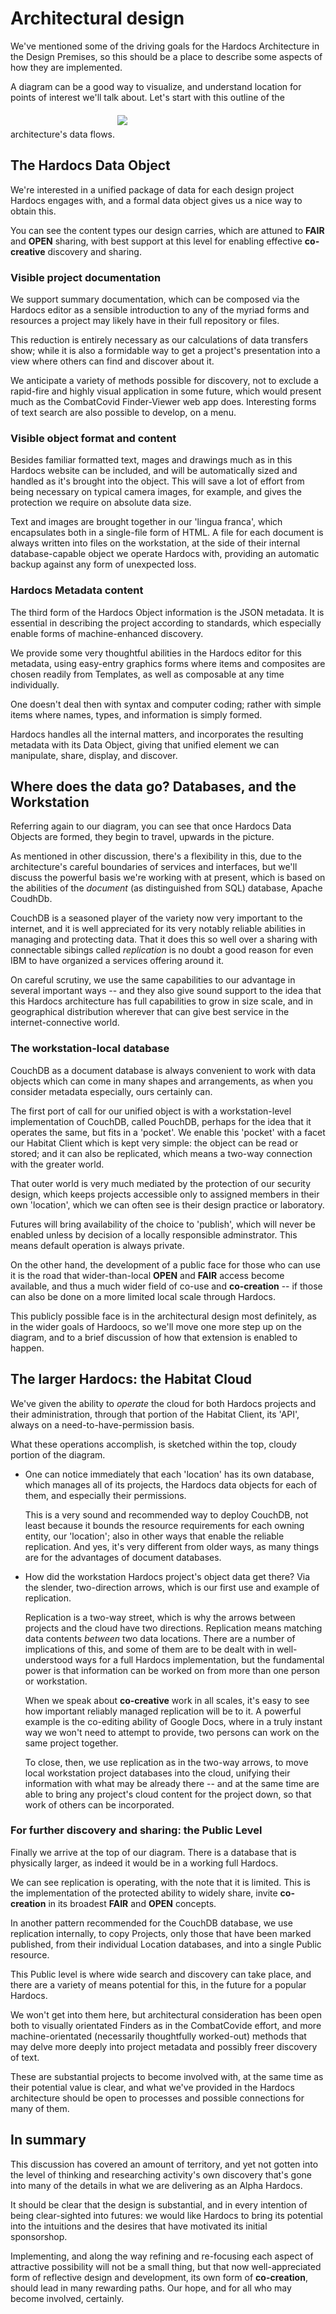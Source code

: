 # Architectural design

We've mentioned some of the driving goals for the Hardocs Architecture in the Design Premises, so this should be a place to describe some aspects of how they are implemented.

A diagram can be a good way to visualize, and understand location for points of interest we'll talk about. Let's start with this outline of the architecture's data flows.
<img src="./clive-images/hardocs-data-flows.png" style="margin: 20px auto;">

## The Hardocs Data Object

We're interested in a unified package of data for each design project Hardocs engages with, and a formal data object gives us a nice way to obtain this.

You can see the content types our design carries, which are attuned to **FAIR** and **OPEN** sharing, with best support at this level for enabling effective **co-creative** discovery and sharing.

### Visible project documentation

We support summary documentation, which can be composed via the Hardocs editor as a sensible introduction to any of the myriad forms and resources a project may likely have in their full repository or files.

This reduction is entirely necessary as our calculations of data transfers show; while it is also a formidable way to get a project's presentation into a view where others can find and discover about it.

We anticipate a variety of methods possible for discovery, not to exclude a rapid-fire and highly visual application in some future, which would present much as the CombatCovid Finder-Viewer web app does. Interesting forms of text search are also possible to develop, on a menu.

### Visible object format and content

Besides familiar formatted text, mages and drawings much as in this Hardocs website can be included, and will be automatically sized and handled as it's brought into the object. This will save a lot of effort from being necessary on typical camera images, for example, and gives the protection we require on absolute data size.

Text and images are brought together in our 'lingua franca', which encapsulates both in a single-file form of HTML. A file for each document is always written  into files on the workstation, at the side of their internal database-capable object we operate Hardocs with, providing an automatic backup against any form of unexpected loss.

### Hardocs Metadata content

The third form of the Hardocs Object information is the JSON metadata. It is essential in describing the project according to standards, which especially enable forms of machine-enhanced discovery.

We provide some very thoughtful abilities in the Hardocs editor for this metadata, using easy-entry graphics forms where items and composites are chosen readily from Templates, as well as composable at any time individually.

One doesn't deal then with syntax and computer coding; rather with simple items where names, types, and information is simply formed.

Hardocs handles all the internal matters, and incorporates the resulting metadata with its Data Object, giving that unified element we can manipulate, share, display, and discover.

## Where does the data go? Databases, and the Workstation

Referring again to our diagram, you can see that once Hardocs Data Objects are formed, they begin to travel, upwards in the picture.

As mentioned in other discussion, there's a flexibility in this, due to the architecture's careful boundaries of services and interfaces, but we'll discuss the powerful basis we're working with at present, which is based on the abilities of the *document* (as distinguished from SQL) database, Apache CoudhDb.

CouchDB is a seasoned player of the variety now very important to the internet, and it is well appreciated for its very notably reliable abilities in managing and protecting data. That it does this so well over a sharing with connectable sibings called *replication* is no doubt a good reason for even IBM to have organized a services offering around it.

On careful scrutiny, we use the same capabilities to our advantage in several important ways -- and they also give sound support to the idea that this Hardocs architecture has full capabilities to grow in size scale, and in geographical distribution wherever that can give best service in the internet-connective world.

### The workstation-local database

CouchDB as a document database is always convenient to work with data objects which can come in many shapes and arrangements, as when you consider metadata especially, ours certainly can.

The first port of call for our unified object is with a workstation-level implementation of CouchDB, called PouchDB, perhaps for the idea that it operates the same, but fits in a 'pocket'. We enable this 'pocket' with a facet our Habitat Client which is kept very simple: the object can be read or stored; and it can also be replicated, which means a two-way connection with the greater world.

That outer world is very much mediated by the protection of our security design, which keeps projects accessible only to assigned members in their own 'location', which we can often see is their design practice or laboratory.

Futures will bring availability of the choice to 'publish', which will never be enabled unless by decision of a locally responsible adminstrator. This means default operation is always private.

On the other hand, the development of a public face for those who can use it is the road that wider-than-local **OPEN** and **FAIR** access become available, and thus a much wider field of co-use and **co-creation** -- if those can also be done on a more limited local scale through Hardocs.

This publicly possible face is in the architectural design most definitely, as in the wider goals of Hardoocs, so we'll move one more step up on the diagram, and to a brief discussion of how that extension is enabled to happen.

## The larger Hardocs: the Habitat Cloud

We've given the ability to *operate* the cloud for both Hardocs projects and their administration, through that portion of the Habitat Client, its 'API', always on a need-to-have-permission basis.

What these operations accomplish, is sketched within the top, cloudy portion of the diagram.

- One can notice immediately that each 'location' has its own database, which manages all of its projects, the Hardocs data objects for each of them, and especially their permissions.

    This is a very sound and recommended way to deploy CouchDB, not least because it bounds the resource requirements for each owning entity, our 'location'; also in other ways that enable the reliable replication. And yes, it's very different from older ways, as many things are for the advantages of document databases.

- How did the workstation Hardocs project's object data get there? Via the slender, two-direction arrows, which is our first use and example of replication.

    Replication is a two-way street, which is why the arrows between projects and the cloud have two directions. Replication means matching data contents *between* two data locations. There are a number of implications of this, and some of them are to be dealt with in well-understood ways for a full Hardocs implementation, but the fundamental power is that information can be worked on from more than one person or workstation.

    When we speak about **co-creative** work in all scales, it's easy to see how important reliably managed replication will be to it. A powerful example is the co-editing ability of Google Docs, where in a truly instant way we won't need to attempt to provide, two persons can work on the same project together.

    To close, then, we use replication as in the two-way arrows, to move local workstation project databases into the cloud, unifying their information with what may be already there -- and at the same time are able to bring any project's cloud content for the project down, so that work of others can be incorporated.

### For further discovery and sharing: the Public Level

Finally we arrive at the top of our diagram. There is a database that is physically larger, as indeed it would be in a working full Hardocs.

We can see replication is operating, with the note that it is limited.  This is the implementation of the protected ability to widely share, invite **co-creation** in its broadest **FAIR** and **OPEN** concepts.

In another pattern recommended for the CouchDB database, we use replication internally, to copy Projects, only those that have been marked published, from their individual Location databases, and into a single Public resource.

This Public level is where wide search and discovery can take place, and there are a variety of means potential for this, in the future for a popular Hardocs.

We won't get into them here, but architectural consideration has been open both to visually orientated Finders as in the CombatCovide effort, and more machine-orientated (necessarily thoughtfully worked-out) methods that may delve more deeply into project metadata and possibly freer discovery of text.

These are substantial projects to become involved with, at the same time as their potential value is clear, and what we've provided in the Hardocs architecture should be open to processes and possible connections for many of them.

## In summary

This discussion has covered an amount of territory, and yet not gotten into the level of thinking and researching activity's own discovery that's gone into many of the details in what we are delivering as an Alpha Hardocs.

It should be clear that the design is substantial, and in every intention of being clear-sighted into futures:  we would like Hardocs to bring its potential into the intuitions and the desires that have motivated its initial sponsorshop.

Implementing, and along the way refining and re-focusing each aspect of attractive possibility will not be a small thing, but that now well-appreciated form of reflective design and development, its own form of **co-creation**, should lead in many rewarding paths. Our hope, and for all who may become involved, certainly.
